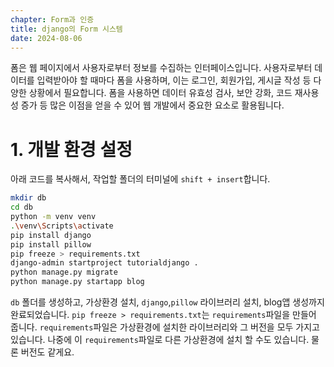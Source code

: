 ```yaml
---
chapter: Form과 인증
title: django의 Form 시스템
date: 2024-08-06
---
```

폼은 웹 페이지에서 사용자로부터 정보를 수집하는 인터페이스입니다. 사용자로부터 데이터를 입력받아야 할 때마다 폼을 사용하며, 이는 로그인, 회원가입, 게시글 작성 등 다양한 상황에서 필요합니다. 폼을 사용하면 데이터 유효성 검사, 보안 강화, 코드 재사용성 증가 등 많은 이점을 얻을 수 있어 웹 개발에서 중요한 요소로 활용됩니다. 

# 1. 개발 환경 설정
아래 코드를 복사해서, 작업할 폴더의 터미널에 `shift + insert`합니다. 
```bash
mkdir db
cd db
python -m venv venv
.\venv\Scripts\activate
pip install django
pip install pillow
pip freeze > requirements.txt
django-admin startproject tutorialdjango .
python manage.py migrate
python manage.py startapp blog
```
`db` 폴더를 생성하고, 가상환경 설치, `django`,`pillow` 라이브러리 설치, blog앱 생성까지 완료되었습니다.
`pip freeze > requirements.txt`는 `requirements`파일을 만들어 줍니다.
`requirements`파일은 가상환경에 설치한 라이브러리와 그 버전을 모두 가지고 있습니다. 나중에 이 `requirements`파일로
다른 가상환경에 설치 할 수도 있습니다. 물론 버전도 같게요.